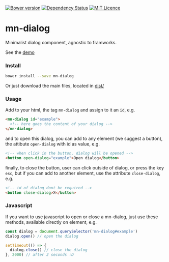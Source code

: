 [![Bower version](https://badge.fury.io/bo/mn-dialog.svg)](https://badge.fury.io/bo/mn-dialog)
[![Dependency Status](https://gemnasium.com/badges/github.com/minimalist-components/mn-dialog.svg)](https://gemnasium.com/github.com/minimalist-components/mn-dialog)
[![MIT Licence](https://badges.frapsoft.com/os/mit/mit.svg?v=103)](https://opensource.org/licenses/mit-license.php)   

# mn-dialog

Minimalist dialog component, agnostic to framworks.

See the [demo](https://minimalist-components.github.io/mn-dialog/)

<!-- [![preview demo](https://raw.githubusercontent.com/minimalist-components/mn-dialog/master/sources/example/mn-dialog.gif)](https://minimalist-components.github.io/mn-dialog/)  -->

### Install

```sh
bower install --save mn-dialog
```

Or just download the main files, located in [dist/](https://github.com/minimalist-components/mn-dialog/tree/master/dist)

### Usage

Add to your html, the tag `mn-dialog` and assign to it an `id`, e.g.

```html
<mn-dialog id="example">
  <!-- here goes the content of your dialog -->
</mn-dialog>
```

and to open this dialog, you can add to any element (we suggest a button), the attibute `open-dialog` with id as value, e.g.

```html
<!-- when click in the button, dialog will be opened -->
<button open-dialog="example">Open dialog</button>
```


finally, to close the button, user can click outside of dialog, or press the key `esc`, but if you can add to another element, use the attribute `close-dialog`, e.g.

```html
<!-- id of dialog dont be required -->
<button close-dialog>X</button>
```


### Javascript

If you want to use javascript to open or close a mn-dialog, just use these methods, available directly on element, e.g.

```js
const dialog = document.querySelector('mn-dialog#example')
dialog.open() // open the dialog

setTimeout(() => {
  dialog.close() // close the dialog
}, 2000) // after 2 seconds :D
```
